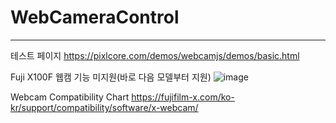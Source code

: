 # WebCameraControl

---

테스트 페이지
https://pixlcore.com/demos/webcamjs/demos/basic.html

Fuji X100F 웹캠 기능 미지원(바로 다음 모델부터 지원)
![image](https://user-images.githubusercontent.com/31728365/189944083-197c2a02-db37-41ce-9d8d-c7aa1cd8008a.png)

Webcam Compatibility Chart
https://fujifilm-x.com/ko-kr/support/compatibility/software/x-webcam/

